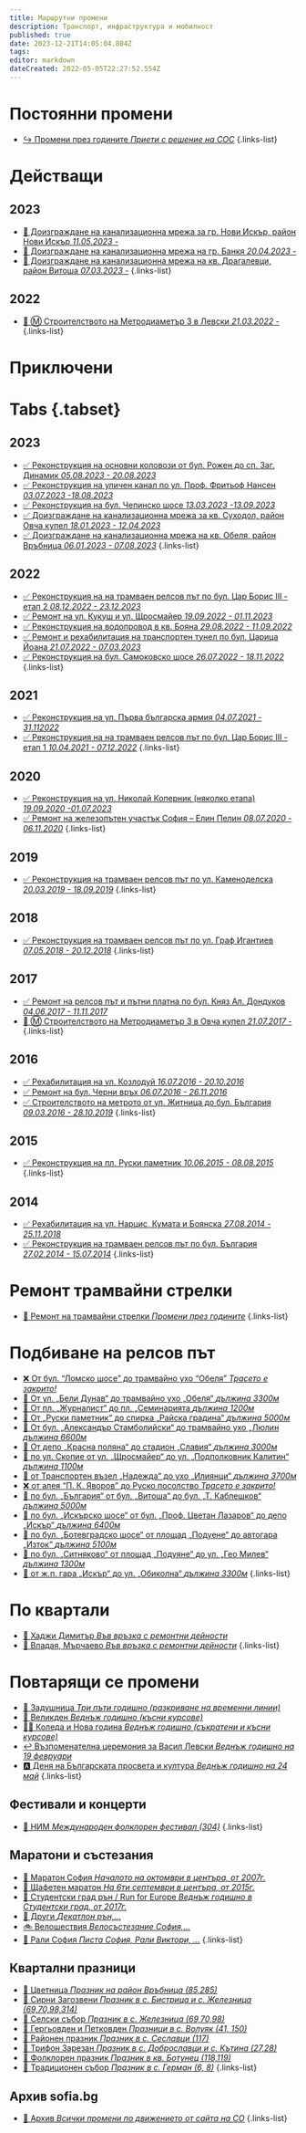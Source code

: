 ```yaml
---
title: Маршрутни промени
description: Транспорт, инфраструктура и мобилност
published: true
date: 2023-12-21T14:05:04.804Z
tags: 
editor: markdown
dateCreated: 2022-05-05T22:27:52.554Z
---
```


# Постоянни промени
- [:arrow_right_hook: Промени през годините  *Приети с решение на СОС*](/bg/public-transport/route-changes/year-by-year)
{.links-list}

# Действащи

## 2023
   
- [:construction: Доизграждане на канализационна мрежа за гр. Нови Искър, район Нови Искър *11.05.2023 -*](/bg/public-transport/route-changes/2023-kanalizacia-novi-iskar)
- [:construction: Доизграждане на канализационна мрежа на гр. Банкя *20.04.2023 -*](/bg/public-transport/route-changes/2023-kanalizacia-bankya)
- [:construction: Доизграждане на канализационна мрежа на кв. Драгалевци, район Витоша *07.03.2023 -*](/bg/public-transport/route-changes/2023-kanalizacia-dragalevtsi)
{.links-list}


## 2022
- [:construction: :m: Строителството на Метродиаметър 3 в Левски *21.03.2022 -*](/bg/public-transport/route-changes/2022-stroitelstvo-metro-levski)
{.links-list}

# Приключени

# Tabs {.tabset}

## 2023

- [:white_check_mark: Реконструкция на основни коловози от бул. Рожен до сп. Заг. Динамик *05.08.2023 - 20.08.2023*](/bg/public-transport/route-changes/2023-kolovozi-iliansko-shose)   
- [:white_check_mark: Реконструкция на уличен канал по ул. Проф. Фритьоф Нансен *03.07.2023 -18.08.2023*](/bg/public-transport/route-changes/2023-kanal-nansen)
- [:white_check_mark: Реконструкция на бул. Чепинско шосе *13.03.2023 -13.09.2023*](/bg/public-transport/route-changes/2023-rekonstrukcia-chepinsko-shose)
- [:white_check_mark: Доизграждане на канализационна мрежа за кв. Суходол, район Овча купел *18.01.2023 - 12.04.2023*](/bg/public-transport/route-changes/2023-kanalizacia-suhodol)
- [:white_check_mark: Доизграждане на канализационна мрежа на кв. Обеля, район Връбница *06.01.2023 - 07.08.2023*](/bg/public-transport/route-changes/2023-kanalizacia-obelya)
{.links-list}


## 2022
- [:white_check_mark:  Реконструкция на на трамваен релсов път по бул. Цар Борис III - етап 2  *08.12.2022 - 23.12.2023*](/bg/public-transport/route-changes/2022-rekonstrukcia-tsar-boris_iii)
- [:white_check_mark:  Ремонт на ул. Кукуш и ул. Щросмайер  *19.09.2022 - 01.11.2023*](/bg/public-transport/route-changes/2022-remont-kukush-shtrosmaier)
- [:white_check_mark: Реконструкция на водопровод в кв. Бояна  *29.08.2022 - 11.09.2022*](/bg/public-transport/route-changes/2022-rekonstrukcia-vodoprovod-boyana)
- [:white_check_mark: Ремонт и рехабилитация на транспортен тунел по бул. Царица Йоана  *21.07.2022 - 07.03.2023*](/bg/public-transport/route-changes/2022-rekonstrukcia-tunnel-lyulin)
- [:white_check_mark: Реконструкция на бул. Самоковско шосе  *26.07.2022 - 18.11.2022*](/bg/public-transport/route-changes/2022-rekonstrukcia-samokovsko-shose)
{.links-list}

## 2021
- [:white_check_mark: Реконструкция на ул. Първа българска армия  *04.07.2021 - 31.112022*](/bg/public-transport/route-changes/2021-rekonstrukcia-parva-bulgarska-armia)
- [:white_check_mark: Реконструкция на на трамваен релсов път по бул. Цар Борис III - етап 1  *10.04.2021 - 07.12.2022*](/bg/public-transport/route-changes/2021-rekonstrukcia-tsar-boris_iii)
{.links-list}

## 2020
- [:white_check_mark: Реконструкция на ул. Николай Коперник (няколко етапа) *19.09.2020 -01.07.2023*](/bg/public-transport/route-changes/2020-rekonstrukcia-nikolay-kopernik)
- [:white_check_mark:  Ремонт на железопътен участък София – Елин Пелин  *08.07.2020 - 06.11.2020*](/bg/public-transport/route-changes/2020-remont-jp-sofia-elin-pelin)
{.links-list}

## 2019
- [:white_check_mark: Реконструкция на трамваен релсов път по ул. Каменоделска  *20.03.2019 - 18.09.2019*](/bg/public-transport/route-changes/2019-rekonstrukcia-kamenodelska)
{.links-list}

## 2018
- [:white_check_mark: Реконструкция на трамваен релсов път по ул. Граф Игантиев  *07.05.2018 - 20.12.2018*](/bg/public-transport/route-changes/2018-rekonstrukcia-graf-ignatiev)
{.links-list}

## 2017
- [:white_check_mark: Ремонт на релсов път и пътни платна по бул. Княз Ал. Дондуков  *04.06.2017 - 11.11.2017*](/bg/public-transport/route-changes/2017-rekonstrukcia-dondukov)
- [:construction: :m: Строителството на Метродиаметър 3 в Овча купел *21.07.2017 -*](/bg/public-transport/route-changes/2017-stroitelstvo-metro-ovcha-kupel)
{.links-list}


## 2016
- [:white_check_mark: Рехабилитация на ул. Козлодуй  *16.07.2016 - 20.10.2016*](/bg/public-transport/route-changes/2016-rekonstrukcia-kozlodui)
- [:white_check_mark: Ремонт на бул. Черни връх  *06.07.2016 - 26.11.2016*](/bg/public-transport/route-changes/2016-remont-cherni-vrah)
- [:white_check_mark: Строителството на метрото от ул. Житница до бул. България *09.03.2016 - 28.10.2019*](/bg/public-transport/route-changes/2016-stroitelstvo-metro-ul-zhitnitsa-bul-bulgaria)
{.links-list}

## 2015
- [:white_check_mark: Реконструкция на пл. Руски паметник  *10.06.2015 - 08.08.2015*](/bg/public-transport/route-changes/2015-rekonstrukcia-ruski-pametnik)
{.links-list}

## 2014
- [:white_check_mark: Рехабилитация на ул. Нарцис, Кумата и Боянска  *27.08.2014 - 25.11.2018*](/bg/public-transport/route-changes/rhabilitasia-narcis-kumata-boyanska)
- [:white_check_mark: Реконструкция на трамваен релсов път по бул. България  *27.02.2014 - 15.07.2014*](/bg/public-transport/route-changes/2014-rekonstrukcia-bulgaria)
{.links-list}

# Ремонт трамвайни стрелки

- [:train: Ремонт на трамвайни стрелки  *Промени през годините*](/bg/public-transport/route-changes/remont-tramvaini-strelki)
{.links-list}

# Подбиване на релсов път
- [:x: От бул. “Ломско шосе” до трамвайно ухо “Обеля” *Трасето е закрито!*](/bg/public-transport/route-changes/izvejdane-lomsko-obelya)
- [:tram: От ул. „Бели Дунав“ до трамвайно ухо „Обеля“ *дължина 3300м*](/bg/public-transport/route-changes/izvejdane-beli-dunav-obelya)
- [:tram: От пл. „Журналист“ до пл. „Семинарията *дължина 1200м*](/bg/public-transport/route-changes/izvejdane-journalist-seminaria)
- [:tram: От „Руски паметник“ до спирка „Райска градина“ *дължина 5000м*](/bg/public-transport/route-changes/izvejdane-ruski-pametnik-raiska-gradina)
- [:tram: От бул. „Александър Стамболийски“ до трамвайно ухо „Люлин *дължина 6600м*](/bg/public-transport/route-changes/izvejdane-stamboliiski-lulin)
- [:tram: От депо „Красна поляна“ до стадион „Славия“ *дължина 3000м*](/bg/public-transport/route-changes/izvejdane-krasna-polyana-slavia)
- [:tram: по ул. Скопие от ул. „Щросмайер“ до ул. „Подполковник Калитин“ *дължина 1100м*](/bg/public-transport/route-changes/izvejdane-skopie-podpolkovnik-kalitin)
- [:tram: от Транспортен възел „Надежда“ до ухо „Илиянци“ *дължина 3700м*](/bg/public-transport/route-changes/izvejdane-nadejda-ilianci)
- [:x: от алея “П. К. Яворов” до Руско посолство *Трасето е закрито!*](/bg/public-transport/route-changes/izvejdane-aleya-yavorov-rusko-posolstvo)
- [:tram: по бул. „България“ от бул. „Витоша“ до бул. „Т. Каблешков“ *дължина 5000м*](/bg/public-transport/route-changes/izvejdane-bul-bulgaria)
- [:tram: по бул. „Искърско шосе“ от бул. „Проф. Цветан Лазаров“ до депо „Искър“ *дължина 6400м*](/bg/public-transport/route-changes/izvejdane-iskarsko-shose)
- [:tram: по бул. „Ботевградско шосе“ от площад „Подуене“ до автогара „Изток“ *дължина 5100м*](/bg/public-transport/route-changes/izvejdane-bul-botevgradsko)
- [:tram: по бул. „Ситняково“ от площад „Подуяне“ до ул. „Гео Милев“ *дължина 1300м*](/bg/public-transport/route-changes/izvejdane-bul-sitniakovo)
- [:tram: от ж.п. гара „Искър“ до ул. „Обиколна“ *дължина 3300м*](/bg/public-transport/route-changes/izvejdane-gara-iskar-obikolna)
{.links-list}

# По квартали
- [:construction: Хаджи Димитър  *Във връзка с ремонтни дейности*](/bg/public-transport/route-changes/hadzi-dimitar)
- [:construction: Владая, Мърчаево  *Във връзка с ремонтни дейности*](/bg/public-transport/route-changes/vladaya_marchaevo)
{.links-list}

# Повтарящи се промени
- [:blossom: Задушница *Три пъти годишно (разкриване на временни линии)*](/bg/public-transport/route-changes/zadushnica)
- [:egg: Великден *Веднъж годишно (късни курсове)*](/bg/public-transport/route-changes/velikden)
- [:christmas_tree::fireworks: Коледа и Нова година *Веднъж годишно (съкратени и късни курсове)*](/bg/public-transport/route-changes/koleda-nova-godina)
- [:leftwards_arrow_with_hook: Възпоменателна церемония за Васил Левски *Веднъж годишно на 19 февруари*](/bg/public-transport/route-changes/vasil-levski)
- [:a: Деня на Българската просвета и култура *Веднъж годишно на 24 май*](/bg/public-transport/route-changes/vasil-levski)
{.links-list}

## Фестивали и концерти
- [:dancer: НИМ *Международен фолклорен фестивал (304)*](/bg/public-transport/route-changes/festival-nim)
{.links-list}


## Маратони и състезания
- [:running: Маратон София *Началото на октомври в центъра, от 2007г.*](/bg/public-transport/route-changes/maraton-sofia)
- [:running: Щафетен маратон *На 6ти септември в центъра, от 2015г.*](/bg/public-transport/route-changes/shtafeten-maraton)
- [:running: Студентски град рън / Run for Europe *Веднъж годишно в Студентски град, от 2017г.*](/bg/public-transport/route-changes/run-for-europe)
- [:running: Други *Декатлон рън,...*](/bg/public-transport/route-changes/maratoni-razni)
- [:bike: Велошествия *Велосъстезание София,...*](/bg/public-transport/route-changes/veloshestvia)
- [:checkered_flag: Рали София *Писта София, Рали Виктори, ...*](/bg/public-transport/route-changes/auto-races)
{.links-list}


## Квартални празници
- [:blossom: Цветница *Празник на район Връбница (85,285)*](/bg/public-transport/route-changes/praznik-tsvetnitsa)
- [:tada: Сирни Загозвени *Празник в с. Бистрица и с. Железница (69,70,98,314)*](/bg/public-transport/route-changes/praznik-selo-bistrica-jeleznica)
- [:tada: Селски събор *Празник в с. Железница (69,70,98)*](/bg/public-transport/route-changes/praznik-selo-jeleznica)
- [:tada: Гергьовден и Петковден *Празници в с. Волуяк (41, 150)*](/bg/public-transport/route-changes/praznik-selo-voluyak)
- [:tada: Районен празник *Празник в с. Сеславци (117)*](/bg/public-transport/route-changes/praznik-selo-seslavtsi)
- [:tada: Трифон Зарезан *Празник в с. Доброславци и с. Кътина (27,28)*](/bg/public-transport/route-changes/praznik-selo-dobroslavtsi-katina)
- [:tada: Фолклорен празник *Празник в кв. Ботунец (118,119)*](/bg/public-transport/route-changes/praznik-kvartal-botunec)
- [:tada: Традиционен събор *Празник в с. Герман (6, 8)*](/bg/public-transport/route-changes/praznik-selo-german)
{.links-list}

## Архив sofia.bg
- [:scroll: Архив *Всички промени по движението от сайта на СО*](/bg/public-transport/route-changes/arhive-sofia-municipality)
{.links-list}